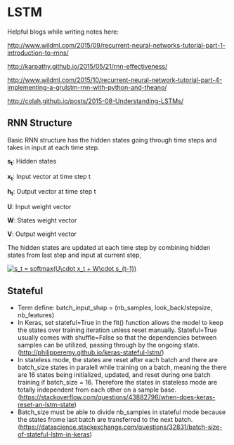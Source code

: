 # LSTM

Helpful blogs while writing notes here:

http://www.wildml.com/2015/09/recurrent-neural-networks-tutorial-part-1-introduction-to-rnns/

http://karpathy.github.io/2015/05/21/rnn-effectiveness/

http://www.wildml.com/2015/10/recurrent-neural-network-tutorial-part-4-implementing-a-grulstm-rnn-with-python-and-theano/

http://colah.github.io/posts/2015-08-Understanding-LSTMs/

## RNN Structure
Basic RNN structure has the hidden states going through time steps and takes in input at each time step. 

**s<sub>t**: Hidden states
  
**x<sub>t**: Input vector at time step t
  
**h<sub>t**: Output vector at time step t
  
**U**: Input weight vector

**W**: States weight vector

**V**: Output weight vector
  
The hidden states are updated at each time step by combining hidden states from last step and input at current step, 

<a href="https://www.codecogs.com/eqnedit.php?latex=s_t&space;=&space;softmax(U\cdot&space;x_t&space;&plus;&space;W\cdot&space;s_{t-1})" target="_blank"><img src="https://latex.codecogs.com/png.latex?s_t&space;=&space;softmax(U\cdot&space;x_t&space;&plus;&space;W\cdot&space;s_{t-1})" title="s_t = softmax(U\cdot x_t + W\cdot s_{t-1})" /></a>



## Stateful
- Term define: batch_input_shap = (nb_samples, look_back/stepsize, nb_features)
- In Keras, set stateful=True in the fit() function allows the model to keep the states over training iteration unless reset manually. Stateful=True usually comes with shuffle=False so that the dependencies between samples can be utilized, passing through by the ongoing state. (http://philipperemy.github.io/keras-stateful-lstm/)
- In stateless mode, the states are reset after each batch and there are batch_size states in paralell while training on a batch, meaning the there are 16 states being initialized, updated, and reset during one batch training if batch_size = 16. Therefore the states in stateless mode are totally independent from each other on a sample base. (https://stackoverflow.com/questions/43882796/when-does-keras-reset-an-lstm-state)
- Batch_size must be able to divide nb_samples in stateful mode because the states frome last batch are transferred to the next batch. (https://datascience.stackexchange.com/questions/32831/batch-size-of-stateful-lstm-in-keras)
